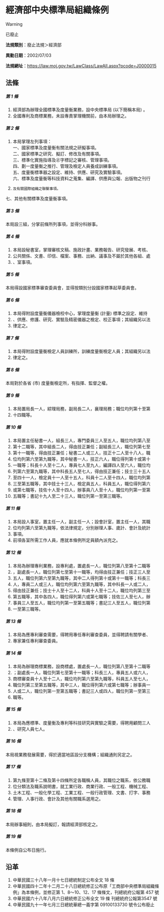 # 經濟部中央標準局組織條例


> [!WARNING]
> 已廢止


**法規類別**：廢止法規＞經濟部

**異動日期**：2002/07/03  

**法規網址**：https://law.moj.gov.tw/LawClass/LawAll.aspx?pcode=J0000015



## 法條
##### 第 1 條
1. 經濟部為辦理全國標準及度量衡業務，設中央標準局 (以下簡稱本局) 。
1. 全國專利及商標業務，未設專責掌理機關前，由本局辦理之。

##### 第 2 條
1. 本局掌理左列事項：  
一、國家標準及度量衡有關法規之研擬事項。  
二、國家標準之研究、擬訂、修改及有關事項。  
三、標準化實施指導及㊣字標記之審核、管理事項。  
四、劃一度量衡之推行、管理及檢定人員養成訓練事項。  
五、度量衡標準器之設定、維持、供應、研究及實驗事項。  
六、標準及度量衡等科技資料之蒐集、編譯、供應與公報、出版物之刊行
1.     及有關國際組織之聯繫事項。  
七、其他有關標準及度量衡事項。

##### 第 3 條
本局設三組，分掌前條所列事項，並得分科辦事。

##### 第 4 條
1. 本局設秘書室，掌理審核文稿、施政計畫、業務報告、研究發展、考核、
1. 公共關係、文書、印信、檔案、事務、出納、議事及不屬於其他各組、處
1. 、室事項。

##### 第 5 條
本局得設國家標準審查委員會，並得按類別分設國家標準起草委員會。

##### 第 6 條
1. 本局得附設度量衡儀器檢校中心，掌理度量衡 (計量) 標準之設定、維持
1. 、供應、修護、研究、實驗及精密儀器之檢定、校正事項；其組織另以法
1. 律定之。

##### 第 7 條
1. 本局得附設度量衡檢定人員訓練所，訓練度量衡檢定人員；其組織另以法
1. 律定之。

##### 第 8 條
本局對於各省 (市) 度量衡檢定所，有指揮、監督之權。

##### 第 9 條
1. 本局置局長一人，綜理局務，副局長二人，襄理局務；職位均列第十至第
1. 十四職等。

##### 第 10 條
1. 本局置主任秘書一人，組長三人，專門委員三人至五人，職位均列第八至
1. 第十二職等，其中組長二人，得由技正兼任；副組長三人，職位列第七至
1. 第十一職等，得由技正兼任；秘書二人或三人，技正十二人至十八人，職
1. 位均列第六至第九職等，其中秘書一人，技正六人，職位得列第十或第十
1. 一職等；科長十人至十二人，專員七人至九人，編譯四人至六人，職位均
1. 列第六至第九職等，其中科長五人至七人，得由技正兼任；技士三十五人
1. 至四十一人，檢定員十一人至十五人，科員十二人至十四人，職位均列第
1. 三至第五職等，其中技士十三人，檢定員五人，科員五人，職位得列第六
1. 或第七職等，技佐十人至十四人，辦事員八人至十人，職位均列第一至第
1. 五職等；書記十九人至二十三人，職位列第一至第三職等。

##### 第 11 條
1. 本局設人事室，置主任一人，副主任一人；設會計室，置主任一人，其職
1. 位均列第六至第九職等，依法律規定，分別辦理人事、歲計、會計及統計
1. 事項。
1. 前項各室所需工作人員，應就本條例所定員額內派充之。

##### 第 12 條
1. 本局為辦理專利業務，設專利處，置處長一人，職位列第八至第十二職等
1. ，副處長一人，職位列第七至第十一職等，均得由技正兼任；技正三人至
1. 五人，職位列第六至第九職等，其中二人得列第十或第十一職等；科長三
1. 人，專員二人或三人，職位均列第六至第九職等，其中科長一人或二人，
1. 得由技正兼任；技士十人至十二人，科員十人至十二人，職位均列第三至
1. 第五職等，其中各四人，職位得列第六或第七職等；技佐三人至七人，辦
1. 事員三人至五人，職位均列第一至第五職等；書記三人至五人，職位列第
1. 一至第三職等。

##### 第 13 條
1. 本局為應專利審查需要，得聘用專任專利審查委員，並得聘請有關學者、
1. 專家兼任專利審查委員。

##### 第 14 條
1. 本局為辦理商標業務，設商標處，置處長一人，職位列第八至第十二職等
1. ；副處長一人，職位列第七至第十一職等；科長三人，專員五人或六人，
1. 商標審查員十人至十二人，職位均列第六至第九職等，科員五人至七人，
1. 職位列第三至第五職等，其中三人，職位得列第六或第七職等；辦事員一
1. 人或二人，職位列第一至第五職等；書記三人或四人，職位列第一至第三
1. 職等。

##### 第 15 條
1. 本局為應標準、度量衡及專利等科技研究與實驗之需要，得聘用顧問三人
1. 、研究人員七人。

##### 第 16 條
本局視業務發展需要，得於適當地區設分支機構；組織通則另定之。

##### 第 17 條
1. 第九條至第十二條及第十四條所定各職稱人員，其職位之職系，依公務職
1. 位分類法及職系說明書，就工業行政、商業行政、一般工程、機械工程、
1. 土木工程、一般化學工程、工業工程、一般行政管理、文書、打字、事務
1. 管理、人事行政、會計及其他有關職系選用之。

##### 第 18 條
本局辦事細則，由本局擬訂，報請經濟部核定之。

##### 第 19 條
本條例自公布日施行。

## 沿革
1. 中華民國三十八年一月十七日總統制定公布全文 18 條
1. 中華民國四十二年十二月二十八日總統修正公布原「工商部中央標準局組織條例」為本條例，並修正第 1、8～10、12、17 條條文，刊總統府公報第 457  號
1. 中華民國六十八年八月六日總統修正公布全文 19 條  刊總統府公報第3547  號
1. 中華民國九十一年七月三日總統華總一義字第 09100133730  號令公布廢止
